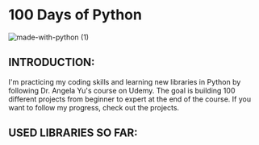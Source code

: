 # 100 Days of Python

![made-with-python (1)](https://user-images.githubusercontent.com/86726474/232044099-9c57055e-2641-4009-a472-5b312ea071c7.svg)

## INTRODUCTION:

I'm practicing my coding skills and learning new libraries in Python by following Dr. Angela Yu's course on Udemy. The goal is building 100 different projects from beginner to expert at the end of the course. If you want to follow my progress, check out the projects.  

## USED LIBRARIES SO FAR:




